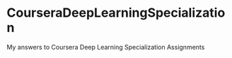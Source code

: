 # CourseraDeepLearningSpecialization

My answers to Coursera Deep Learning Specialization Assignments
